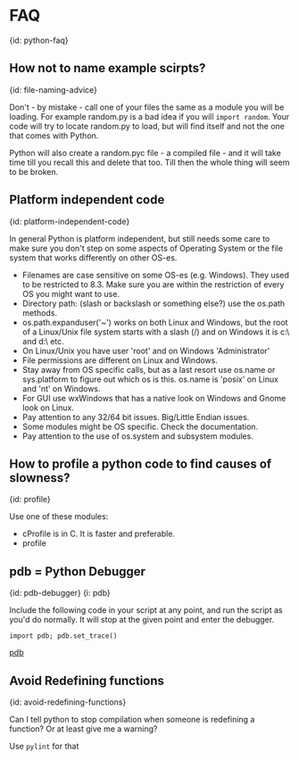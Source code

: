 # FAQ
{id: python-faq}


## How not to name example scirpts?
{id: file-naming-advice}


Don't - by mistake - call one of your files the same as a module you will be loading.
For example <command>random.py</command> is a bad idea if you will `import random`.
Your code will try to locate random.py to load, but will find itself and not the one that comes with Python.


Python will also create a random.pyc file - a compiled file - and it will take time till you recall this
and delete that too.
Till then the whole thing will seem to be broken.

## Platform independent code
{id: platform-independent-code}

In general Python is platform independent, but still needs some care to make sure
you don't step on some aspects of Operating System or the file system that works differently
on other OS-es.

* Filenames are case sensitive on some OS-es (e.g. Windows). They used to be restricted to 8.3. Make sure you are within the restriction of every OS you might want to use.
* Directory path: (slash or backslash or something else?) use the os.path methods.
* os.path.expanduser('~') works on both Linux and Windows, but the root of a Linux/Unix file system starts with a slash (/) and on Windows it is c:\ and d:\ etc.
* On Linux/Unix you have user 'root' and on Windows 'Administrator'
* File permissions are different on Linux and Windows.
* Stay away from OS specific calls, but as a last resort use os.name or sys.platform to figure out which os is this. os.name is 'posix' on Linux and 'nt' on Windows.
* For GUI use wxWindows that has a native look on Windows and Gnome look on Linux.
* Pay attention to any 32/64 bit issues. Big/Little Endian issues.
* Some modules might be OS specific. Check the documentation.
* Pay attention to the use of os.system and subsystem modules.


## How to profile a python code to find causes of slowness?
{id: profile}

Use one of these modules:


* cProfile is in C. It is faster and preferable.
* profile


## pdb = Python Debugger
{id: pdb-debugger}
{i: pdb}

Include the following code in your script at any point, and run the script as you'd do normally.
It will stop at the given point and enter the debugger.



```
import pdb; pdb.set_trace()
```

[pdb](http://docs.python.org/library/pdb.html)



## Avoid Redefining functions
{id: avoid-redefining-functions}

Can I tell python to stop compilation when someone is redefining a function?
Or at least give me a warning?

Use `pylint` for that
